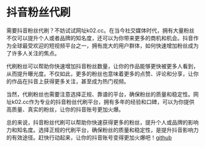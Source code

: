 # 抖音粉丝代刷

需要抖音粉丝代刷？不妨试试网址k02.cc。在当今社交媒体时代，拥有大量粉丝不仅可以提升个人或者品牌的知名度，还可以为你带来更多的商机和机会。抖音作为全球最受欢迎的短视频平台之一，拥有庞大的用户群体，如何快速增加粉丝成为了许多人关注的焦点。

代刷粉丝可以帮助你快速增加抖音粉丝数量，让你的作品能够更快被更多人看到，从而提升曝光度。不仅如此，更多的粉丝也意味着更多的点赞、评论和分享，让你的作品在抖音上获得更多关注，甚至成为热门视频。

当然，代刷粉丝也需要注意选择正规、靠谱的平台，确保粉丝的质量和稳定性。网址k02.cc作为专业的抖音粉丝代刷平台，拥有多年的经验和口碑，可以为你提供高质量、真实的粉丝，让你的抖音账号更加火爆。

总的来说，抖音粉丝代刷可以帮助你快速获得更多的粉丝，提升个人或品牌的影响力和知名度。选择正规的代刷平台，确保粉丝的质量和稳定性，是提升抖音影响力的有效途径。赶快行动起来，让你的抖音账号变得更加火爆吧！[github](https://github.com)